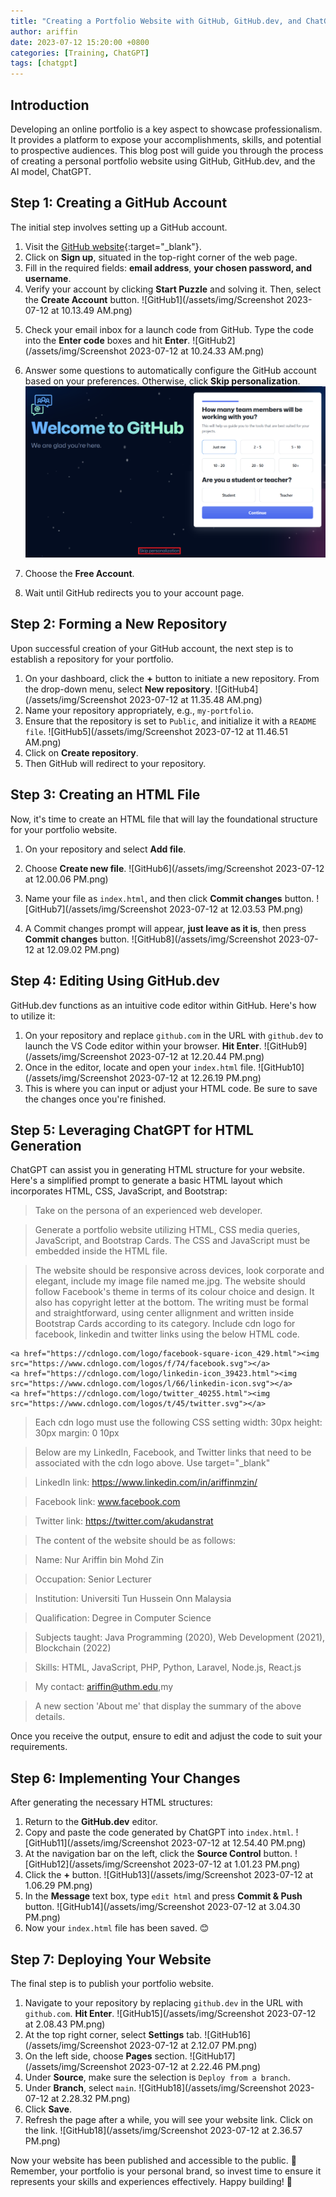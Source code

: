 ```yaml
---
title: "Creating a Portfolio Website with GitHub, GitHub.dev, and ChatGPT"
author: ariffin
date: 2023-07-12 15:20:00 +0800
categories: [Training, ChatGPT]
tags: [chatgpt]
---
```


## Introduction 

Developing an online portfolio is a key aspect to showcase professionalism. It provides a platform to expose your accomplishments, skills, and potential to prospective audiences. This blog post will guide you through the process of creating a personal portfolio website using GitHub, GitHub.dev, and the AI model, ChatGPT.

## Step 1: Creating a GitHub Account

The initial step involves setting up a GitHub account.

1. Visit the [GitHub website](https://github.com){:target="_blank"}.
2. Click on **Sign up**, situated in the top-right corner of the web page.
3. Fill in the required fields: **email address**, **your chosen password, and username**.
4. Verify your account by clicking **Start Puzzle** and solving it. Then, select the **Create Account** button.
![GitHub1](/assets/img/Screenshot 2023-07-12 at 10.13.49 AM.png)
<!-- <img src="/assets/img/Screenshot 2023-07-12 at 10.13.49 AM.png" alt="github1" width="300"/> -->

5. Check your email inbox for a launch code from GitHub. Type the code into the **Enter code** boxes and hit **Enter**.
![GitHub2](/assets/img/Screenshot 2023-07-12 at 10.24.33 AM.png)
<!-- <img src="/assets/img/Screenshot 2023-07-12 at 10.24.33 AM.png" alt="github2" width="300"/> -->

6. Answer some questions to automatically configure the GitHub account based on your preferences. Otherwise, click **Skip personalization**.
![GitHub3](/assets/img/GitHub-asks-questions-for-a-new-account-personalization.webp)

7. Choose the **Free Account**.

8. Wait until GitHub redirects you to your account page.

## Step 2: Forming a New Repository

Upon successful creation of your GitHub account, the next step is to establish a repository for your portfolio.

1. On your dashboard, click the **+** button to initiate a new repository. From the drop-down menu, select **New repository**.
![GitHub4](/assets/img/Screenshot 2023-07-12 at 11.35.48 AM.png)
2. Name your repository appropriately, e.g., `my-portfolio`.
3. Ensure that the repository is set to `Public`, and initialize it with a `README file`.
![GitHub5](/assets/img/Screenshot 2023-07-12 at 11.46.51 AM.png)
4. Click on **Create repository**.
5. Then GitHub will redirect to your repository.

## Step 3: Creating an HTML File

Now, it's time to create an HTML file that will lay the foundational structure for your portfolio website.

1. On your repository and select **Add file**.
2. Choose **Create new file**.
![GitHub6](/assets/img/Screenshot 2023-07-12 at 12.00.06 PM.png)

3. Name your file as `index.html`, and then click **Commit changes** button.
![GitHub7](/assets/img/Screenshot 2023-07-12 at 12.03.53 PM.png)
4. A Commit changes prompt will appear, **just leave as it is**, then press **Commit changes** button.
![GitHub8](/assets/img/Screenshot 2023-07-12 at 12.09.02 PM.png)

## Step 4: Editing Using GitHub.dev

GitHub.dev functions as an intuitive code editor within GitHub. Here's how to utilize it:

1. On your repository and replace `github.com` in the URL with `github.dev` to launch the VS Code editor within your browser. **Hit Enter**.
![GitHub9](/assets/img/Screenshot 2023-07-12 at 12.20.44 PM.png)
2. Once in the editor, locate and open your `index.html` file.
![GitHub10](/assets/img/Screenshot 2023-07-12 at 12.26.19 PM.png)
3. This is where you can input or adjust your HTML code. Be sure to save the changes once you're finished.

## Step 5: Leveraging ChatGPT for HTML Generation

ChatGPT can assist you in generating HTML structure for your website. Here's a simplified prompt to generate a basic HTML layout which incorporates HTML, CSS, JavaScript, and Bootstrap:

>Take on the persona of an experienced web developer.

>Generate a portfolio website utilizing HTML, CSS media queries, JavaScript, and Bootstrap Cards. The CSS and JavaScript must be embedded inside the HTML file.

>The website should be responsive across devices, look corporate and elegant, include my image file named me.jpg. The website should follow Facebook's theme in terms of its colour choice and design. It also has copyright letter at the bottom. The writing must be formal and straightforward, using center allignment and written inside Bootstrap Cards according to its category. Include cdn logo for facebook, linkedin and twitter links using the below HTML code. 

```
<a href="https://cdnlogo.com/logo/facebook-square-icon_429.html"><img src="https://www.cdnlogo.com/logos/f/74/facebook.svg"></a>
<a href="https://cdnlogo.com/logo/linkedin-icon_39423.html"><img src="https://www.cdnlogo.com/logos/l/66/linkedin-icon.svg"></a>
<a href="https://cdnlogo.com/logo/twitter_40255.html"><img src="https://www.cdnlogo.com/logos/t/45/twitter.svg"></a>
```

>Each cdn logo must use the following CSS setting 
width: 30px
height: 30px
margin: 0 10px

>Below are my LinkedIn, Facebook, and Twitter links that need to be  associated with the cdn logo above. Use target="_blank"

>LinkedIn link: https://www.linkedin.com/in/ariffinmzin/

>Facebook link: www.facebook.com

>Twitter link: https://twitter.com/akudanstrat

>The content of the website should be as follows:

>Name: Nur Ariffin bin Mohd Zin

>Occupation: Senior Lecturer

>Institution: Universiti Tun Hussein Onn Malaysia

>Qualification: Degree in Computer Science

>Subjects taught: Java Programming (2020), Web Development (2021), Blockchain (2022)

>Skills: HTML, JavaScript, PHP, Python, Laravel, Node.js, React.js

>My contact: ariffin@uthm.edu,my

>A new section 'About me' that display the summary of the above details.

Once you receive the output, ensure to edit and adjust the code to suit your requirements.

## Step 6: Implementing Your Changes
After generating the necessary HTML structures:

1. Return to the **GitHub.dev** editor.
2. Copy and paste the code generated by ChatGPT into `index.html`.
![GitHub11](/assets/img/Screenshot 2023-07-12 at 12.54.40 PM.png)
3. At the navigation bar on the left, click the **Source Control** button.
![GitHub12](/assets/img/Screenshot 2023-07-12 at 1.01.23 PM.png)
4. Click the **+** button.
![GitHub13](/assets/img/Screenshot 2023-07-12 at 1.06.29 PM.png)
5. In the **Message** text box, type `edit html` and press **Commit & Push** button.
![GitHub14](/assets/img/Screenshot 2023-07-12 at 3.04.30 PM.png)
6. Now your `index.html` file has been saved. 😊

## Step 7: Deploying Your Website
The final step is to publish your portfolio website.

1. Navigate to your repository by replacing `github.dev` in the URL with `github.com`. **Hit Enter**.
![GitHub15](/assets/img/Screenshot 2023-07-12 at 2.08.43 PM.png)
2. At the top right corner, select **Settings** tab.
![GitHub16](/assets/img/Screenshot 2023-07-12 at 2.12.07 PM.png)
3. On the left side, choose **Pages** section.
![GitHub17](/assets/img/Screenshot 2023-07-12 at 2.22.46 PM.png)
4. Under **Source**, make sure the selection is `Deploy from a branch`.
5. Under **Branch**, select `main`.
![GitHub18](/assets/img/Screenshot 2023-07-12 at 2.28.32 PM.png)
6. Click **Save**.
7. Refresh the page after a while, you will see your website link. Click on the link.
![GitHub18](/assets/img/Screenshot 2023-07-12 at 2.36.57 PM.png)

Now your website has been published and accessible to the public. 🎉 Remember, your portfolio is your personal brand, so invest time to ensure it represents your skills and experiences effectively. Happy building! 🚀